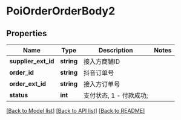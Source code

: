 # PoiOrderOrderBody2

## Properties
Name | Type | Description | Notes
------------ | ------------- | ------------- | -------------
**supplier_ext_id** | **string** | 接入方商铺ID | 
**order_id** | **string** | 抖音订单号 | 
**order_ext_id** | **string** | 接入方订单号 | 
**status** | **int** | 支付状态, 1 - 付款成功; | 

[[Back to Model list]](../README.md#documentation-for-models) [[Back to API list]](../README.md#documentation-for-api-endpoints) [[Back to README]](../README.md)

